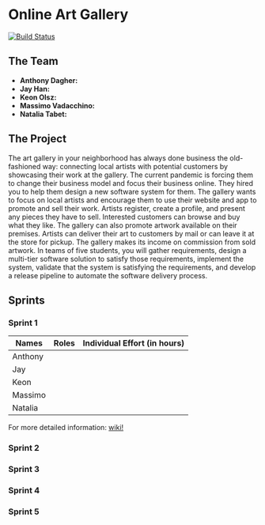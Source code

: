 # Online Art Gallery 
[![Build Status](https://travis-ci.com/McGill-ECSE321-Fall2020/project-group-07.svg?token=vJf8oFjyu6KgrpLfTQtr&branch=master)](https://travis-ci.com/McGill-ECSE321-Fall2020/project-group-07)
## The Team
* **Anthony Dagher:** 
* **Jay Han:** 
* **Keon Olsz:**
* **Massimo Vadacchino:** 
* **Natalia Tabet:**

## The Project 
The art gallery in your neighborhood has always done business the old-fashioned way: connecting local artists with potential customers by showcasing their work at the gallery. The current pandemic is forcing them to change their business model and focus their business online. They hired you to help them design a new software system for them. The gallery wants to focus on local artists and encourage them to use their website and app to promote and sell their work. Artists register, create a profile, and present any pieces they have to sell. Interested customers can browse and buy what they like. The gallery can also promote artwork available on their premises. Artists can deliver their art to customers by mail or can leave it at the store for pickup. The gallery makes its income on commission from sold artwork.
In teams of five students, you will gather requirements, design a multi-tier software solution to satisfy those requirements, implement the system, validate that the system is satisfying the requirements, and develop a release pipeline to automate the software delivery process. 

## Sprints
### Sprint 1

| Names         | Roles                     | Individual Effort (in hours)  |
| ------------- |:-------------------------:| -----------------------------:|
| Anthony       |                           |                               |
| Jay           |                           |                               |
| Keon          |                           |                               |
| Massimo       |                           |                               |
| Natalia       |                           |                               |

For more detailed information: [wiki!](https://github.com/McGill-ECSE321-Fall2020/project-group-07/wiki)

### Sprint 2
### Sprint 3
### Sprint 4
### Sprint 5

